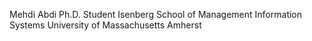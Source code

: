 Mehdi Abdi
Ph.D. Student
Isenberg School of Management
Information Systems
University of Massachusetts Amherst
